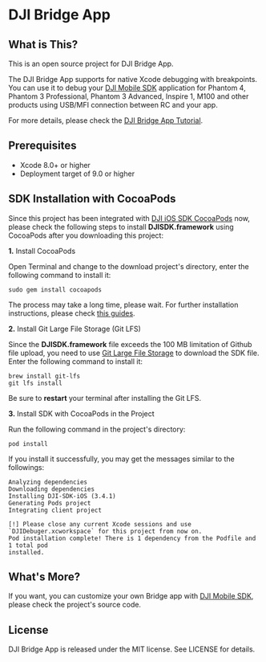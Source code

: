 # DJI Bridge App

## What is This?

This is an open source project for DJI Bridge App. 

The DJI Bridge App supports for native Xcode debugging with breakpoints. You can use it to debug your [DJI Mobile SDK](https://github.com/dji-sdk/Mobile-SDK-iOS) application for Phantom 4, Phantom 3 Professional, Phantom 3 Advanced, Inspire 1, M100 and other products using USB/MFI connection between RC and your app. 

For more details, please check the [DJI Bridge App Tutorial](https://github.com/DJI-Mobile-SDK/DJIBridgeAppDemo).

## Prerequisites

- Xcode 8.0+ or higher
- Deployment target of 9.0 or higher

## SDK Installation with CocoaPods

Since this project has been integrated with [DJI iOS SDK CocoaPods](https://cocoapods.org/pods/DJI-SDK-iOS) now, please check the following steps to install **DJISDK.framework** using CocoaPods after you downloading this project:

**1.** Install CocoaPods

Open Terminal and change to the download project's directory, enter the following command to install it:

~~~
sudo gem install cocoapods
~~~

The process may take a long time, please wait. For further installation instructions, please check [this guides](https://guides.cocoapods.org/using/getting-started.html#getting-started).

**2.** Install Git Large File Storage (Git LFS)

Since the **DJISDK.framework** file exceeds the 100 MB limitation of Github file upload, you need to use [Git Large File Storage](https://git-lfs.github.com) to download the SDK file. Enter the following command to install it:

~~~
brew install git-lfs
git lfs install
~~~

Be sure to **restart** your terminal after installing the Git LFS.

**3.** Install SDK with CocoaPods in the Project

Run the following command in the project's directory:

~~~
pod install
~~~

If you install it successfully, you may get the messages similar to the followings:

~~~
Analyzing dependencies
Downloading dependencies
Installing DJI-SDK-iOS (3.4.1)
Generating Pods project
Integrating client project

[!] Please close any current Xcode sessions and use `DJIDebuger.xcworkspace` for this project from now on.
Pod installation complete! There is 1 dependency from the Podfile and 1 total pod
installed.
~~~

## What's More?

If you want, you can customize your own Bridge app with [DJI Mobile SDK](https://github.com/dji-sdk/Mobile-SDK-iOS), please check the project's source code.


## License

DJI Bridge App is released under the MIT license. See LICENSE for details.

